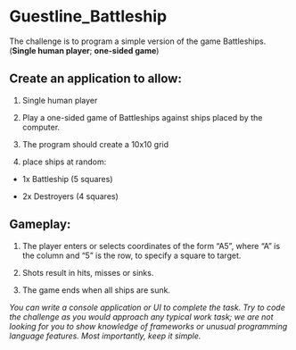# Guestline_Battleship
The challenge is to program a simple version of the game Battleships. (**Single human player**; **one-sided game**)


## Create an application to allow: 

1) Single human player

2) Play a one-sided game of Battleships against ships placed by the computer.

3) The program should create a 10x10 grid

4) place ships at random:

  * 1x Battleship (5 squares) 

  * 2x Destroyers (4 squares)

## Gameplay:

1) The player enters or selects coordinates of the form “A5”, where “A” is the column and “5” is the row, to specify a square to target. 

2) Shots result in hits, misses or sinks.

3) The game ends when all ships are sunk.


*You can write a console application or UI to complete the task. 
Try to code the challenge as you would approach any typical work task; we are not looking for you to show knowledge of frameworks or unusual programming language features. 
Most importantly, keep it simple.*
